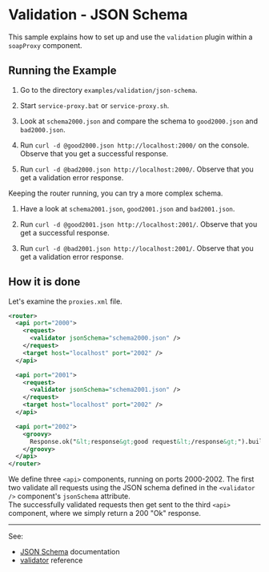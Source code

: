 # Validation - JSON Schema 

This sample explains how to set up and use the `validation` plugin within a `soapProxy` component.


## Running the Example

1. Go to the directory `examples/validation/json-schema`.

2. Start `service-proxy.bat` or `service-proxy.sh`.

3. Look at `schema2000.json` and compare the schema to `good2000.json` and `bad2000.json`.

4. Run `curl -d @good2000.json http://localhost:2000/` on the console. Observe that you get a successful response.

5. Run `curl -d @bad2000.json http://localhost:2000/`. Observe that you get a validation error response.



Keeping the router running, you can try a more complex schema.

1. Have a look at `schema2001.json`, `good2001.json` and `bad2001.json`.

2. Run `curl -d @good2001.json http://localhost:2001/`. Observe that you get a successful response.

3. Run `curl -d @bad2001.json http://localhost:2001/`. Observe that you get a validation error response.

## How it is done

Let's examine  the `proxies.xml` file.

```xml
<router>
  <api port="2000">
    <request>
      <validator jsonSchema="schema2000.json" />
    </request>
    <target host="localhost" port="2002" />
  </api>

  <api port="2001">
    <request>
      <validator jsonSchema="schema2001.json" />
    </request>
    <target host="localhost" port="2002" />
  </api>

  <api port="2002">
    <groovy>
      Response.ok("&lt;response&gt;good request&lt;/response&gt;").build()
    </groovy>
  </api>
</router>
```

We define three `<api>` components, running on ports 2000-2002.
The first two validate all requests using the JSON schema defined in the `<validator />` component's `jsonSchema` attribute.  
The successfully validated requests then get sent to the third `<api>` component, where we simply return a 200 "Ok" response.

---
See: 
- [JSON Schema](https://json-schema.org/) documentation
- [validator](https://membrane-soa.org/api-gateway-doc/current/configuration/reference/validator.htm) reference
